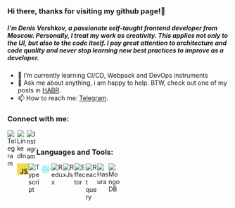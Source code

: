 ### Hi there, thanks for visiting my github page!👋

##### I'm Denis Vershkov, a passionate self-taught frontend developer from Moscow. Personally, I treat my work as creativity. This applies not only to the UI, but also to the code itself. I pay great attention to architecture and code quality and never stop learning new best practices to improve as a developer.

- 🌱 I’m currently learning CI/CD, Webpack and DevOps instruments
- 💬 Ask me about anything, i am happy to help. BTW, check out one of my posts in [HABR](https://habr.com/ru/users/AverageFrontender/posts/).
- 📫 How to reach me: [Telegram](https://t.me/Snoopec).

### Connect with me:
[<img align="left" alt="Telegram" width="22px" src="https://upload.wikimedia.org/wikipedia/commons/thumb/8/83/Telegram_2019_Logo.svg/1200px-Telegram_2019_Logo.svg.png" />](https://t.me/Snoopec)
[<img align="left" alt="LinkedIn" width="22px" src="https://upload.wikimedia.org/wikipedia/commons/thumb/c/c9/Linkedin.svg/2048px-Linkedin.svg.png" />](https://www.linkedin.com/in/denis-vershkov-00ab561a9/)
[<img align="left" alt="Instagram" width="22px" src="https://upload.wikimedia.org/wikipedia/commons/thumb/a/a5/Instagram_icon.png/1024px-Instagram_icon.png" />](https://www.instagram.com/denisvershkov/)
</br>

### Languages and Tools:
<img align="left" alt="JavaScript" width="26px" src="https://raw.githubusercontent.com/github/explore/80688e429a7d4ef2fca1e82350fe8e3517d3494d/topics/javascript/javascript.png" />
<img align="left" alt="Typescript" width="26px" src="https://miro.medium.com/max/816/1*mn6bOs7s6Qbao15PMNRyOA.png" />
<img align="left" alt="React" width="26px" src="https://raw.githubusercontent.com/github/explore/80688e429a7d4ef2fca1e82350fe8e3517d3494d/topics/react/react.png" />
<img align="left" alt="Redux" width="26px" src="https://blog.telexarsoftware.com/wp-content/uploads/2019/11/logo-redux.png" />
<img align="left" alt="RxJs" width="26px" src="https://rxjs.dev/generated/images/marketing/home/Rx_Logo-512-512.png" />
<img align="left" alt="Effector" width="26px" src="https://effector.dev/img/comet.png" />
<img align="left" alt="React query" width="26px" src="https://react-query-v3.tanstack.com/_next/static/images/emblem-light-628080660fddb35787ff6c77e97ca43e.svg" />
<img align="left" alt="Hasura" width="26px" src="https://hasura.io/brand-assets/hasura-logo-primary-dark.png" />
<img align="left" alt="MongoDB" width="26px" src="https://g.foolcdn.com/art/companylogos/square/mdb.png" />
